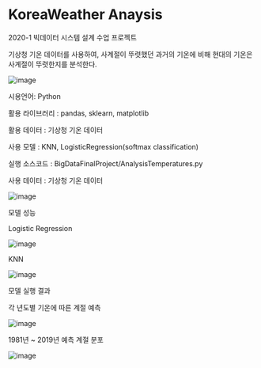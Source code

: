# KoreaWeather Anaysis

2020-1 빅데이터 시스템 설계 수업 프로젝트

기상청 기온 데이터를 사용하여, 사계절이 뚜렷했던 과거의 기온에 비해 현대의 기온은 사계절이 뚜렷한지를 분석한다.

![image](https://user-images.githubusercontent.com/38209962/99799401-eea6aa00-2b75-11eb-8b83-ae98b9ceac64.png)

시용언어: Python

활용 라이브러리 : pandas, sklearn, matplotlib

활용 데이터 : 기상청 기온 데이터

사용 모델 : KNN, LogisticRegression(softmax classification)

실행 소스코드 : BigDataFinalProject/AnalysisTemperatures.py

사용 데이터 : 기상청 기온 데이터

![image](https://user-images.githubusercontent.com/38209962/100059026-b94bd600-2e6d-11eb-892c-ede0f25df304.png)

모델 성능

Logistic Regression

![image](https://user-images.githubusercontent.com/38209962/99798428-5e1b9a00-2b74-11eb-9f96-e04617330ea3.png)

KNN

![image](https://user-images.githubusercontent.com/38209962/99798514-81dee000-2b74-11eb-98e8-001614377914.png)

모델 실행 결과

각 년도별 기온에 따른 계절 예측

![image](https://user-images.githubusercontent.com/38209962/99798613-a8048000-2b74-11eb-8894-9f82d11f1558.png)

1981년 ~ 2019년 예측 계절 분포

![image](https://user-images.githubusercontent.com/38209962/99798710-d2563d80-2b74-11eb-86cf-78e7668ee717.png)


